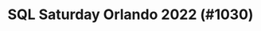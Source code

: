 ---
layout: event
title: "SQL Saturday Orlando 2022 (#1030)"
subtitle: ""
tags: [Orlando, Florida, USA, physical, 2022]
thumb: /assets/img/logos/Just_icon_Color_small.png
comments: false
data: SQLSat1030
testevent: 0
---